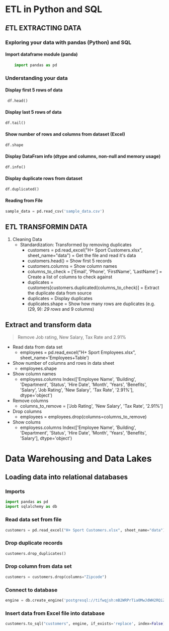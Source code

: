 # ETL in Python and SQL

## *E*TL EXTRACTING DATA
### Exploring your data with pandas (Python) and SQL
#### Import dataframe module (panda)
```python
    import pandas as pd
```
### Understanding your data

#### Display first 5 rows of data
```python  
 df.head()
```
#### Display last 5 rows of data
 ```python
 df.tail()
```
#### Show number of rows and columns from dataset (Excel)
 ```python
 df.shape
 ```
 #### Display DataFram info (dtype and columns, non-null and memory usage)
 ```python 
 df.info()
```
#### Display duplicate rows from dataset
 ```python 
 df.duplicated()
 ```
#### Reading from File
```python
sample_data = pd.read_csv('sample_data.csv')
```

## E*T*L TRANSFORMIN DATA
1. Cleaning Data
    + Standardization: Transformed by removing duplicates
        + customers = pd.read_excel("H+ Sport Customers.xlsx", sheet_name="data") = Get the file and read it's data
        + customers.head() = Show first 5 records
        + customers.columns = Show column names
        + columns_to_check = ['Email', 'Phone', 'FirstName', 'LastName'] = Create a list of columns to check against
        + duplicates = customers[customers.duplicated(columns_to_check)] = Extract the duplicate data from source
        + duplicates = Display duplicates
        + duplicates.shape = Show how many rows are duplicates (e.g. (29, 9): *29 rows* and 9 columns)
## Extract and transform data

> Remove Job rating, New Salary, Tax Rate and 2.91%

- Read data from data set
    + employees = pd.read_excel("H+ Sport Employees.xlsx", sheet_name='Employees+Table')
- Show number of columns and rows in data sheet
    + employees.shape
- Show column names
    + employess.columns
    Index(['Employee Name', 'Building', 'Department', 'Status', 'Hire Date',
       'Month', 'Years', 'Benefits', 'Salary', 'Job Rating', 'New Salary',
       'Tax Rate', '2.91%'],
      dtype='object')
- Remove columns
    + columns_to_remove = ['Job Rating', 'New Salary',
       'Tax Rate', '2.91%']
- Drop columns
    + employees = employees.drop(columns=columns_to_remove)
- Show colums
    + employess.columns
    Index(['Employee Name', 'Building', 'Department', 'Status', 'Hire Date',
       'Month', 'Years', 'Benefits', 'Salary'],
      dtype='object')

# Data Warehousing and Data Lakes
## Loading data into relational databases
### Imports
```python
import pandas as pd
import sqlalchemy as db
```
### Read data set from file
```python
customers = pd.read_excel("H+ Sport Customers.xlsx", sheet_name="data")
```
### Drop duplicate records
```python
customers.drop_duplicates()
```
### Drop column from data set
```python
customers = customers.drop(columns="Zipcode")
```
### Connect to database
```python
engine = db.create_engine('postgresql://tifwqjsh:mB2WRPrTia0MwJdWH2RQiZujAheiCfzU@salt.db.elephantsql.com/tifwqjsh')
```
### Insert data from Excel file into database
```python
customers.to_sql("customers", engine, if_exists='replace', index=False)
```